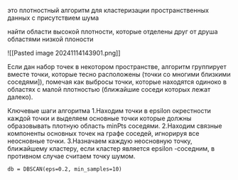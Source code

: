 это плотностный алгоритм для кластеризации пространственных данных с присутствием шума

найти области высокой плотности, которые отделены друг от друша областями низкой плоности

![[Pasted image 20241114143901.png]]


Если дан набор точек в некотором пространстве, алгоритм группирует вместе точки, которые тесно расположены (точки со многими близкими соседями]), помечая как выбросы точки, которые находятся одиноко в областях с малой плотностью (ближайшие соседи которых лежат далеко).

Ключевые шаги алгоритма
1.Находим точки в epsilon окрестности каждой точки и выделяем основные точки которые должны образовывать плотную область minPts соседями.
2.Находим связные компоненты основных точек на графе соседей, игнорируя все неосновные точки.
3.Назначаем каждую неосновную точку, ближайшему кластеру, если кластер является epsilon -соседним, в противном случае считаем точку шумом.

`db = DBSCAN(eps=0.2, min_samples=10)`